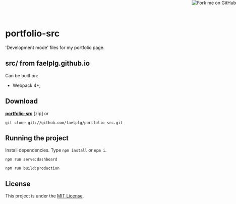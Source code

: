 portfolio-src
=================

'Development mode' files for my portfolio page.

## src/ from faelplg.github.io

Can be built on:
* Webpack 4+;

Download
--------
**[portfolio-src](https://github.com/faelplg/portfolio-src/archive/master.zip)** [zip] or

```
git clone git://github.com/faelplg/portfolio-src.git
```


Running the project
-------------------

Install dependencies. Type `npm install` or `npm i`.

```
npm run serve:dashboard
```
```
npm run build:production
```

License
-------
This project is under the [MIT License](https://github.com/faelplg/portfolio-src/blob/master/LICENSE).

<a href="https://github.com/faelplg/portfolio-src"><img style="position: absolute; top: 0; right: 0; border: 0;" src="https://s3.amazonaws.com/github/ribbons/forkme_right_red_aa0000.png" alt="Fork me on GitHub"></a>
